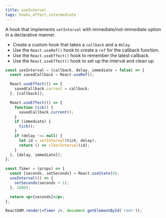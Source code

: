 ```yaml
---
title: useInterval
tags: hooks,effect,intermediate
---
```


A hook that implements `setInterval` with immediate/not-immediate option in a declarative manner.

- Create a custom hook that takes a `callback` and a `delay`.
- Use the `React.useRef()` hook to create a `ref` for the callback function.
- Use the `React.useEffect()` hook to remember the latest callback.
- Use the `React.useEffect()` hook to set up the interval and clean up.

```jsx
const useInterval = (callback, delay, immediate = false) => {
  const savedCallback = React.useRef();

  React.useEffect(() => {
    savedCallback.current = callback;
  }, [callback]);

  React.useEffect(() => {
    function tick() {
      savedCallback.current();
    }
    if (immediate) {
      tick();
    }
    if (delay !== null) {
      let id = setInterval(tick, delay);
      return () => clearInterval(id);
    }
  }, [delay, immediate]);
};
```

```jsx
const Timer = (props) => {
  const [seconds, setSeconds] = React.useState(0);
  useInterval(() => {
    setSeconds(seconds + 1);
  }, 1000);

  return <p>{seconds}</p>;
};

ReactDOM.render(<Timer />, document.getElementById('root'));
```
